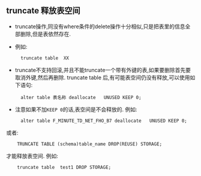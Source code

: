 ## truncate 释放表空间
- truncate操作,同没有where条件的delete操作十分相似,只是把表里的信息全部删除,但是表依然存在.
- 例如:

		truncate table  XX
- truncate不支持回滚,并且不能truncate一个带有外键的表,如果要删除首先要取消外键,然后再删除.
truncate table 后,有可能表空间仍没有释放,可以使用如下语句:

		alter table 表名称 deallocate   UNUSED KEEP 0;
- 注意如果不加`KEEP 0`的话,表空间是不会释放的.
例如:

		alter table F_MINUTE_TD_NET_FHO_B7 deallocate   UNUSED KEEP 0;
或者:
	
		TRUNCATE TABLE (schema)table_name DROP(REUSE) STORAGE;
才能释放表空间.
例如:

		truncate table  test1 DROP STORAGE;